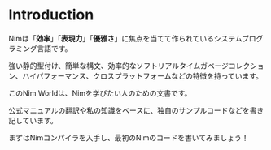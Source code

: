 # Introduction

Nimは「**効率**」「**表現力**」「**優雅さ**」に焦点を当てて作られているシステムプログラミング言語です。

強い静的型付け、簡単な構文、効率的なソフトリアルタイムガベージコレクション、ハイパフォーマンス、クロスプラットフォームなどの特徴を持っています。

このNim Worldは、Nimを学びたい人のための文書です。

公式マニュアルの翻訳や私の知識をベースに、独自のサンプルコードなどを書き記しています。



まずはNimコンパイラを入手し、最初のNimのコードを書いてみましょう！

